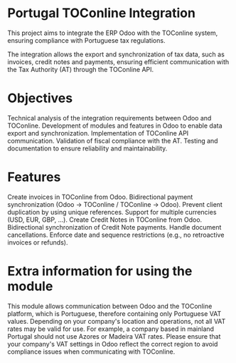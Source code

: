 Portugal TOConline Integration
============================== 

This project aims to integrate the ERP Odoo with the TOConline system, ensuring compliance with Portuguese tax regulations.

The integration allows the export and synchronization of tax data, such as invoices, credit notes and payments, ensuring efficient communication with the Tax Authority (AT) through the TOConline API.


Objectives
====================
Technical analysis of the integration requirements between Odoo and TOConline.
Development of modules and features in Odoo to enable data export and synchronization.
Implementation of TOConline API communication.
Validation of fiscal compliance with the AT.
Testing and documentation to ensure reliability and maintainability.

Features
=====================
Create invoices in TOConline from Odoo.
Bidirectional payment synchronization (Odoo → TOConline / TOConline → Odoo).
Prevent client duplication by using unique references.
Support for multiple currencies (USD, EUR, GBP, ...).
Create Credit Notes in TOConline from Odoo.
Bidirectional synchronization of Credit Note payments.
Handle document cancellations.
Enforce date and sequence restrictions (e.g., no retroactive invoices or refunds).

Extra information for using the module
=====================================
This module allows communication between Odoo and the TOConline platform, which is Portuguese, therefore containing only Portuguese VAT values.
Depending on your company's location and operations, not all VAT rates may be valid for use. For example, a company based in mainland Portugal should not use Azores or Madeira VAT rates.
Please ensure that your company's VAT settings in Odoo reflect the correct region to avoid compliance issues when communicating with TOConline.
